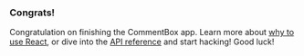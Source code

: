 ### Congrats!

Congratulation on finishing the CommentBox app. Learn more about <a href="http://facebook.github.io/react/docs/why-react.html" target="_blank">why to use React<a/>, or dive into the <a href="http://facebook.github.io/react/docs/top-level-api.html" target="_blank">API reference</a> and start hacking! Good luck!






